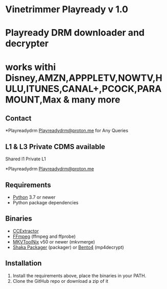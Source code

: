# Vinetrimmer Playready v 1.0
# Playready DRM downloader and decrypter
 # works withi Disney,AMZN,APPPLETV,NOWTV,HULU,ITUNES,CANAL+,PCOCK,PARAMOUNT,Max & many more
 



## Contact

*Playreadydrm <Playreadydrm@proton.me> for Any Queries
## L1 & L3 Private CDMS available 
Shared l1 
Private L1 

*Playreadydrm <Playreadydrm@proton.me> 
## Requirements

* [Python](https://python.org/) 3.7 or newer
* Python package dependencies

## Binaries

* [CCExtractor](https://ccextractor.org/)
* [FFmpeg](https://ffmpeg.org/ffmpeg.html) (ffmpeg and ffprobe)
* [MKVToolNix](https://mkvtoolnix.download/) v50 or newer (mkvmerge)
* [Shaka Packager](https://github.com/google/shaka-packager) (packager) or [Bento4](https://github.com/truedread/bento4) (mp4decrypt)

## Installation

1. Install the requirements above, place the binaries in your PATH.
2. Clone the GitHub repo or download a zip of it
